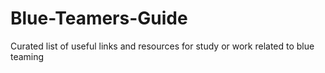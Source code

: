 # Blue-Teamers-Guide
Curated list of useful links and resources for study or work related to blue teaming
